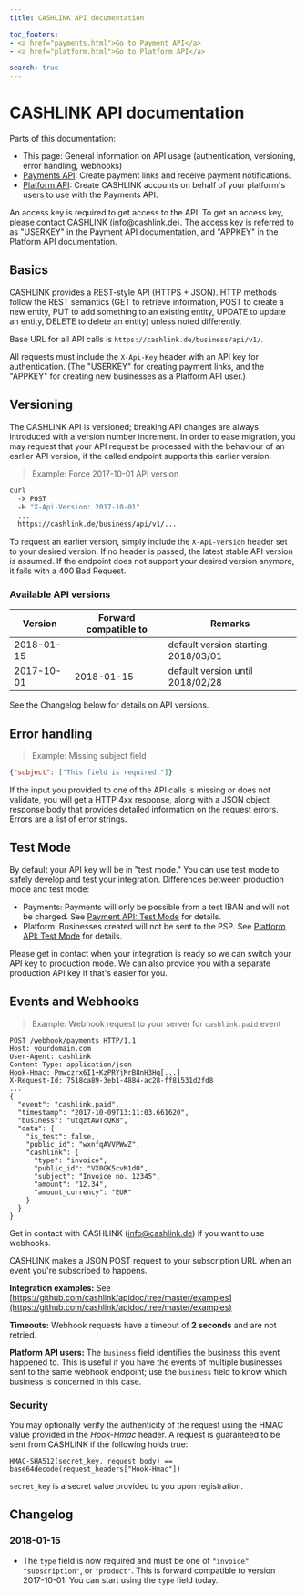 ```yaml
---
title: CASHLINK API documentation

toc_footers:
- <a href="payments.html">Go to Payment API</a>
- <a href="platform.html">Go to Platform API</a>

search: true
---
```


# CASHLINK API documentation

Parts of this documentation:

- This page: General information on API usage (authentication, versioning, error handling, webhooks)
- [Payments API](payments.html): Create payment links and receive payment notifications.
- [Platform API](platform.html): Create CASHLINK accounts on behalf of your platform's users to use with the Payments API.

An access key is required to get access to the API. To get an access key, please contact CASHLINK (info@cashlink.de). The access key is referred to as "USERKEY" in the Payment API documentation, and "APPKEY" in the Platform API documentation.

## Basics

CASHLINK provides a REST-style API (HTTPS + JSON). HTTP methods follow the REST semantics (GET to retrieve information, POST to create a new entity, PUT to add something to an existing entity, UPDATE to update an entity, DELETE to delete an entity) unless noted differently.

Base URL for all API calls is `https://cashlink.de/business/api/v1/`.

All requests must include the `X-Api-Key` header with an API key for authentication. (The "USERKEY" for creating payment links, and the "APPKEY" for creating new businesses as a Platform API user.)

## Versioning
The CASHLINK API is versioned; breaking API changes are always introduced with a version number increment. In order to ease migration, you may request that your API request be processed with the behaviour of an earlier API version, if the called endpoint supports this earlier version.

> Example: Force 2017-10-01 API version

```sh
curl
  -X POST
  -H "X-Api-Version: 2017-10-01"
  ...
  https://cashlink.de/business/api/v1/...
```

To request an earlier version, simply include the `X-Api-Version` header set to your desired version. If no header is passed, the latest stable API version is assumed. If the endpoint does not support your desired version anymore, it fails with a 400 Bad Request.

### Available API versions

Version    | Forward compatible to | Remarks
-----------|-----------------------|----------------------
2018-01-15 |                       | default version starting 2018/03/01
2017-10-01 | 2018-01-15            | default version until 2018/02/28

See the Changelog below for details on API versions.

## Error handling

> Example: Missing subject field

```json
{"subject": ["This field is required."]}
```

If the input you provided to one of the API calls is missing or does not validate, you will get a HTTP 4xx response, along with a JSON object response body that provides detailed information on the request errors. Errors are a list of error strings.

## Test Mode

By default your API key will be in "test mode." You can use test mode to safely develop and test your integration.  Differences between production mode and test mode:

- Payments: Payments will only be possible from a test IBAN and will not be charged. See [Payment API: Test Mode](/payments.html#test-mode) for details.
- Platform: Businesses created will not be sent to the PSP. See [Platform API: Test Mode](/platform.html#test-mode) for details.

Please get in contact when your integration is ready so we can switch your API key to production mode. We can also provide you with a separate production API key if that's easier for you.

## Events and Webhooks

> Example: Webhook request to your server for `cashlink.paid` event

```
POST /webhook/payments HTTP/1.1
Host: yourdomain.com
User-Agent: cashlink
Content-Type: application/json
Hook-Hmac: Pmwczrx6I1+KzPRYjMrB8nH3Hq[...]
X-Request-Id: 7518ca89-3eb1-4884-ac28-ff81531d2fd8
...
{
  "event": "cashlink.paid",
  "timestamp": "2017-10-09T13:11:03.661620",
  "business": "utqztAwTcQKB",
  "data": {
    "is_test": false,
    "public_id": "wxnfqAVVPWwZ",
    "cashlink": {
      "type": "invoice",
      "public_id": "VX0GK5cvM1dO",
      "subject": "Invoice no. 12345",
      "amount": "12.34",
      "amount_currency": "EUR"
    }
  }
}
```

Get in contact with CASHLINK (info@cashlink.de) if you want to use webhooks.

CASHLINK makes a JSON POST request to your subscription URL when an event you're subscribed to happens.

**Integration examples:** See [https://github.com/cashlink/apidoc/tree/master/examples](https://github.com/cashlink/apidoc/tree/master/examples)

**Timeouts:** Webhook requests have a timeout of **2 seconds** and are not retried.

**Platform API users:** The `business` field identifies the business this event happened to. This is useful if you have the events of multiple businesses sent to the same webhook endpoint; use the `business` field to know which business is concerned in this case.

### Security

You may optionally verify the authenticity of the request using the HMAC value provided in the *Hook-Hmac* header. A request is guaranteed to be sent from CASHLINK if the following holds true:

`HMAC-SHA512(secret_key, request body) == base64decode(request_headers["Hook-Hmac"])`

`secret_key` is a secret value provided to you upon registration.

## Changelog

### 2018-01-15

- The `type` field is now required and must be one of `"invoice"`, `"subscription"`, or `"product"`.
  This is forward compatible to version 2017-10-01: You can start using the `type` field today.
